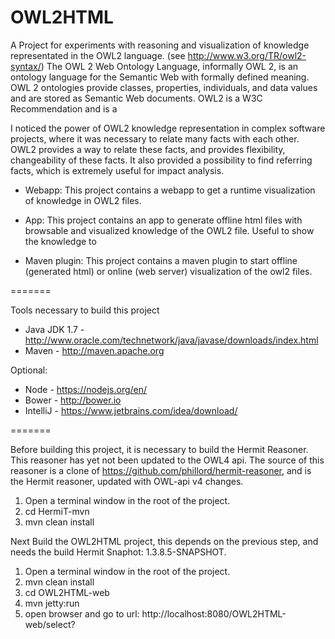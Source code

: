 OWL2HTML 
=======

A Project for experiments with reasoning and visualization of knowledge representated in the OWL2 language. (see http://www.w3.org/TR/owl2-syntax/)
The OWL 2 Web Ontology Language, informally OWL 2, is an ontology language for the Semantic Web with formally defined meaning.
OWL 2 ontologies provide classes, properties, individuals, and data values and are stored as Semantic Web documents.
OWL2 is a W3C Recommendation and is a

I noticed the power of OWL2 knowledge representation in complex software projects, where it was necessary to relate many facts with each other.
OWL2 provides a way to relate these facts, and provides flexibility, changeability of these facts. It also provided a possibility to find referring facts,
which is extremely useful for impact analysis.

- Webapp:
This project contains a webapp to get a runtime visualization of knowledge in OWL2 files.

- App:
This project contains an app to generate offline html files with browsable and visualized knowledge of the OWL2 file. Useful to show the knowledge to

- Maven plugin:
This project contains a maven plugin to start offline (generated html) or online (web server) visualization of the owl2 files.

=======

Tools necessary to build this project

- Java JDK 1.7 - http://www.oracle.com/technetwork/java/javase/downloads/index.html
- Maven - http://maven.apache.org

Optional:
- Node - https://nodejs.org/en/
- Bower - http://bower.io
- IntelliJ - https://www.jetbrains.com/idea/download/

=======

Before building this project, it is necessary to build the Hermit Reasoner.
This reasoner has yet not been updated to the OWL4 api. The source of this reasoner is a clone of
https://github.com/phillord/hermit-reasoner, and is the Hermit reasoner, updated with OWL-api v4 changes.

1. Open a terminal window in the root of the project.
2. cd HermiT-mvn
3. mvn clean install

Next Build the OWL2HTML project, this depends on the previous step, and needs the build Hermit Snaphot: 1.3.8.5-SNAPSHOT.

1. Open a terminal window in the root of the project.
2. mvn clean install
3. cd OWL2HTML-web
4. mvn jetty:run
6. open browser and go to url: http://localhost:8080/OWL2HTML-web/select?
